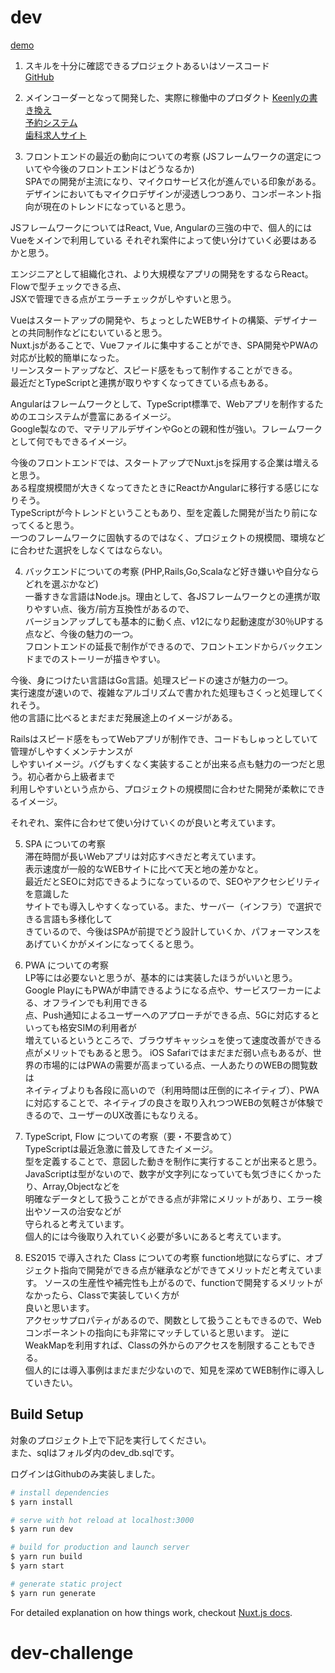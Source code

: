 # dev

[demo](https://dev-problem.herokuapp.com/)

1. スキルを十分に確認できるプロジェクトあるいはソースコード  
[GitHub](https://github.com/sauzar18)

2. メインコーダーとなって開発した、実際に稼働中のプロダクト
[Keenlyの書き換え](https://github.com/sauzar18/keenly)  
[予約システム](https://github.com/sauzar18/furbo)  
[歯科求人サイト](https://github.com/sauzar18/medee)

3. フロントエンドの最近の動向についての考察 (JSフレームワークの選定についてや今後のフロントエンドはどうなるか)  
SPAでの開発が主流になり、マイクロサービス化が進んでいる印象がある。  
デザインにおいてもマイクロデザインが浸透しつつあり、コンポーネント指向が現在のトレンドになっていると思う。

JSフレームワークについてはReact, Vue, Angularの三強の中で、個人的にはVueをメインで利用している
それぞれ案件によって使い分けていく必要はあるかと思う。

エンジニアとして組織化され、より大規模なアプリの開発をするならReact。Flowで型チェックできる点、  
JSXで管理できる点がエラーチェックがしやすいと思う。

Vueはスタートアップの開発や、ちょっとしたWEBサイトの構築、デザイナーとの共同制作などにむいていると思う。  
Nuxt.jsがあることで、Vueファイルに集中することができ、SPA開発やPWAの対応が比較的簡単になった。  
リーンスタートアップなど、スピード感をもって制作することができる。  
最近だとTypeScriptと連携が取りやすくなってきている点もある。

Angularはフレームワークとして、TypeScript標準で、Webアプリを制作するためのエコシステムが豊富にあるイメージ。  
Google製なので、マテリアルデザインやGoとの親和性が強い。フレームワークとして何でもできるイメージ。

今後のフロントエンドでは、スタートアップでNuxt.jsを採用する企業は増えると思う。  
ある程度規模間が大きくなってきたときにReactかAngularに移行する感じになりそう。  
TypeScriptが今トレンドということもあり、型を定義した開発が当たり前になってくると思う。  
一つのフレームワークに固執するのではなく、プロジェクトの規模間、環境などに合わせた選択をしなくてはならない。

4. バックエンドについての考察 (PHP,Rails,Go,Scalaなど好き嫌いや自分ならどれを選ぶかなど)  
一番すきな言語はNode.js。理由として、各JSフレームワークとの連携が取りやすい点、後方/前方互換性があるので、  
バージョンアップしても基本的に動く点、v12になり起動速度が30％UPする点など、今後の魅力の一つ。  
フロントエンドの延長で制作ができるので、フロントエンドからバックエンドまでのストーリーが描きやすい。

今後、身につけたい言語はGo言語。処理スピードの速さが魅力の一つ。  
実行速度が速いので、複雑なアルゴリズムで書かれた処理もさくっと処理してくれそう。  
他の言語に比べるとまだまだ発展途上のイメージがある。

Railsはスピード感をもってWebアプリが制作でき、コードもしゅっとしていて管理がしやすくメンテナンスが  
しやすいイメージ。バグもすくなく実装することが出来る点も魅力の一つだと思う。初心者から上級者まで  
利用しやすいという点から、プロジェクトの規模間に合わせた開発が柔軟にできるイメージ。

それぞれ、案件に合わせて使い分けていくのが良いと考えています。

5. SPA についての考察  
滞在時間が長いWebアプリは対応すべきだと考えています。  
表示速度が一般的なWEBサイトに比べて天と地の差かなと。  
最近だとSEOに対応できるようになっているので、SEOやアクセシビリティを意識した  
サイトでも導入しやすくなっている。また、サーバー（インフラ）で選択できる言語も多様化して  
きているので、今後はSPAが前提でどう設計していくか、パフォーマンスをあげていくかがメインになってくると思う。  

6. PWA についての考察  
LP等には必要ないと思うが、基本的には実装したほうがいいと思う。  
Google PlayにもPWAが申請できるようになる点や、サービスワーカーによる、オフラインでも利用できる  
点、Push通知によるユーザーへのアプローチができる点、5Gに対応するといっても格安SIMの利用者が  
増えているというところで、ブラウザキャッシュを使って速度改善ができる点がメリットでもあると思う。
iOS Safariではまだまだ弱い点もあるが、世界の市場的にはPWAの需要が高まっている点、一人あたりのWEBの閲覧数は  
ネイティブよりも各段に高いので（利用時間は圧倒的にネイティブ）、PWAに対応することで、ネイティブの良さを取り入れつつWEBの気軽さが体験できるので、ユーザーのUX改善にもなりえる。

7. TypeScript, Flow についての考察（要・不要含めて）  
TypeScriptは最近急激に普及してきたイメージ。  
型を定義することで、意図した動きを制作に実行することが出来ると思う。  
JavaScriptは型がないので、数字が文字列になっていても気づきにくかったり、Array,Objectなどを  
明確なデータとして扱うことができる点が非常にメリットがあり、エラー検出やソースの治安などが  
守られると考えています。  
個人的には今後取り入れていく必要が多いにあると考えています。

8. ES2015 で導入された Class についての考察
function地獄にならずに、オブジェクト指向で開発ができる点が継承などができてメリットだと考えています。
ソースの生産性や補完性も上がるので、functionで開発するメリットがなかったら、Classで実装していく方が  
良いと思います。  
アクセッサプロパティがあるので、関数として扱うこともできるので、Webコンポーネントの指向にも非常にマッチしていると思います。
逆にWeakMapを利用すれば、Classの外からのアクセスを制限することもできる。  
個人的には導入事例はまだまだ少ないので、知見を深めてWEB制作に導入していきたい。

## Build Setup
対象のプロジェクト上で下記を実行してください。  
また、sqlはフォルダ内のdev_db.sqlです。

ログインはGithubのみ実装しました。

``` bash
# install dependencies
$ yarn install

# serve with hot reload at localhost:3000
$ yarn run dev

# build for production and launch server
$ yarn run build
$ yarn start

# generate static project
$ yarn run generate
```

For detailed explanation on how things work, checkout [Nuxt.js docs](https://nuxtjs.org).
# dev-challenge

